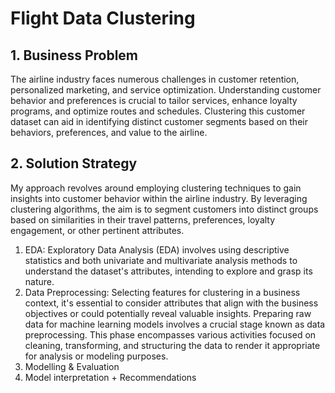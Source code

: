 # Flight Data Clustering

## 1. Business Problem

The airline industry faces numerous challenges in customer retention, personalized marketing, and service optimization. Understanding customer behavior and preferences is crucial to tailor services, enhance loyalty programs, and optimize routes and schedules. Clustering this customer dataset can aid in identifying distinct customer segments based on their behaviors, preferences, and value to the airline.

## 2. Solution Strategy

My approach revolves around employing clustering techniques to gain insights into customer behavior within the airline industry. By leveraging clustering algorithms, the aim is to segment customers into distinct groups based on similarities in their travel patterns, preferences, loyalty engagement, or other pertinent attributes.
1. EDA: Exploratory Data Analysis (EDA) involves using descriptive statistics and both univariate and multivariate analysis methods to understand the dataset's attributes, intending to explore and grasp its nature.
2. Data Preprocessing: Selecting features for clustering in a business context, it's essential to consider attributes that align with the business objectives or could potentially reveal valuable insights. Preparing raw data for machine learning models involves a crucial stage known as data preprocessing. This phase encompasses various activities focused on cleaning, transforming, and structuring the data to render it appropriate for analysis or modeling purposes.
3. Modelling & Evaluation 
4. Model interpretation + Recommendations
